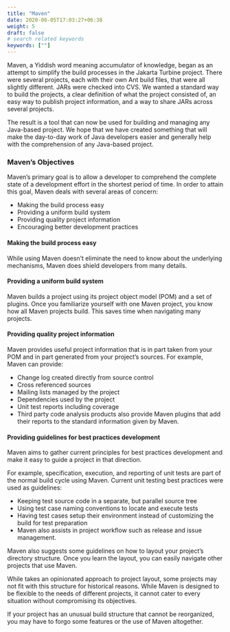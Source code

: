 ```yaml
---
title: "Maven"
date: 2020-06-05T17:03:27+06:38
weight: 5
draft: false
# search related keywords
keywords: [""]
---
```


Maven, a Yiddish word meaning accumulator of knowledge, began as an attempt to simplify the build processes in the Jakarta Turbine project. There were several projects, each with their own Ant build files, that were all slightly different. JARs were checked into CVS. We wanted a standard way to build the projects, a clear definition of what the project consisted of, an easy way to publish project information, and a way to share JARs across several projects.

The result is a tool that can now be used for building and managing any Java-based project. We hope that we have created something that will make the day-to-day work of Java developers easier and generally help with the comprehension of any Java-based project.

### Maven’s Objectives
Maven’s primary goal is to allow a developer to comprehend the complete state of a development effort in the shortest period of time. In order to attain this goal, Maven deals with several areas of concern:

- Making the build process easy
- Providing a uniform build system
- Providing quality project information
- Encouraging better development practices
#### Making the build process easy
While using Maven doesn’t eliminate the need to know about the underlying mechanisms, Maven does shield developers from many details.

#### Providing a uniform build system
Maven builds a project using its project object model (POM) and a set of plugins. Once you familiarize yourself with one Maven project, you know how all Maven projects build. This saves time when navigating many projects.

#### Providing quality project information
Maven provides useful project information that is in part taken from your POM and in part generated from your project’s sources. For example, Maven can provide:

- Change log created directly from source control
- Cross referenced sources
- Mailing lists managed by the project
- Dependencies used by the project
- Unit test reports including coverage
- Third party code analysis products also provide Maven plugins that add their reports to the standard information given by Maven.

#### Providing guidelines for best practices development
Maven aims to gather current principles for best practices development and make it easy to guide a project in that direction.

For example, specification, execution, and reporting of unit tests are part of the normal build cycle using Maven. Current unit testing best practices were used as guidelines:

- Keeping test source code in a separate, but parallel source tree
- Using test case naming conventions to locate and execute tests
- Having test cases setup their environment instead of customizing the build for test preparation
- Maven also assists in project workflow such as release and issue management.

Maven also suggests some guidelines on how to layout your project’s directory structure. Once you learn the layout, you can easily navigate other projects that use Maven.

While takes an opinionated approach to project layout, some projects may not fit with this structure for historical reasons. While Maven is designed to be flexible to the needs of different projects, it cannot cater to every situation without compromising its objectives.

If your project has an unusual build structure that cannot be reorganized, you may have to forgo some features or the use of Maven altogether.